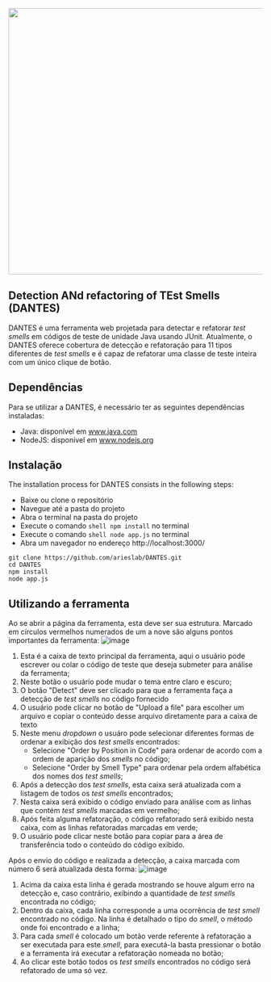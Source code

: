 <p><img src="https://github.com/arieslab/DANTES/blob/main/logotipo-dantes.png?raw=true" width="528"></p>
<!--# DANTES-->

## Detection ANd refactoring of TEst Smells (DANTES)

DANTES é uma ferramenta web projetada para detectar e refatorar _test smells_ em códigos de teste de unidade Java usando JUnit. Atualmente, o DANTES oferece cobertura de detecção e refatoração para 11 tipos diferentes de _test smells_ e é capaz de refatorar uma classe de teste inteira com um único clique de botão.

## Dependências
Para se utilizar a DANTES, é necessário ter as seguintes dependências instaladas:
* Java: disponível em www.java.com
* NodeJS: disponível em www.nodejs.org

## Instalação
The installation process for DANTES consists in the following steps:
* Baixe ou clone o repositório
* Navegue até a pasta do projeto
* Abra o terminal na pasta do projeto
* Execute o comando ````shell npm install```` no terminal
* Execute o comando ````shell node app.js```` no terminal
* Abra um navegador no endereço http://localhost:3000/

````shell
git clone https://github.com/arieslab/DANTES.git
cd DANTES
npm install
node app.js
````

## Utilizando a ferramenta
Ao se abrir a página da ferramenta, esta deve ser sua estrutura. Marcado em círculos vermelhos numerados de um a nove são alguns pontos importantes da ferramenta:
![image](https://github.com/arieslab/DANTES/assets/71935065/e7850030-e2e1-425d-8b24-54a37207c79c)

1. Esta é a caixa de texto principal da ferramenta, aqui o usuário pode escrever ou colar o código de teste que deseja submeter para análise da ferramenta;
2. Neste botão o usuário pode mudar o tema entre claro e escuro;
3. O botão "Detect" deve ser clicado para que a ferramenta faça a detecção de _test smells_ no código fornecido
4. O usuário pode clicar no botão de "Upload a file" para escolher um arquivo e copiar o conteúdo desse arquivo diretamente para a caixa de texto
5. Neste menu _dropdown_ o usuáro pode selecionar diferentes formas de ordenar a exibição dos _test smells_ encontrados:
   * Selecione "Order by Position in Code" para ordenar de acordo com a ordem de aparição dos _smells_ no código;
   * Selecione "Order by Smell Type" para ordenar pela ordem alfabética dos nomes dos _test smells_;
6. Após a detecção dos _test smells_, esta caixa será atualizada com a listagem de todos os _test smells_ encontrados;
7. Nesta caixa será exibido o código enviado para análise com as linhas que contém _test smells_ marcadas em vermelho;
8. Após feita alguma refatoração, o código refatorado será exibido nesta caixa, com as linhas refatoradas marcadas em verde;
9. O usuário pode clicar neste botão para copiar para a área de transferência todo o conteúdo do código exibido.

Após o envio do código e realizada a detecção, a caixa marcada com número 6 será atualizada desta forma:
![image](https://github.com/arieslab/DANTES/assets/71935065/9f01309a-21da-4593-a539-481c40882075)

1. Acima da caixa esta linha é gerada mostrando se houve algum erro na detecção e, caso contrário, exibindo a quantidade de _test smells_ encontrada no código;
2. Dentro da caixa, cada linha corresponde a uma ocorrência de _test smell_ encontrado no código. Na linha é detalhado o tipo do _smell_, o método onde foi encontrado e a linha;
3. Para cada _smell_ é colocado um botão verde referente à refatoração a ser executada para este _smell_, para executá-la basta pressionar o botão e a ferramenta irá executar a refatoração nomeada no botão;  
4. Ao clicar este botão todos os _test smells_ encontrados no código será refatorado de uma só vez.
